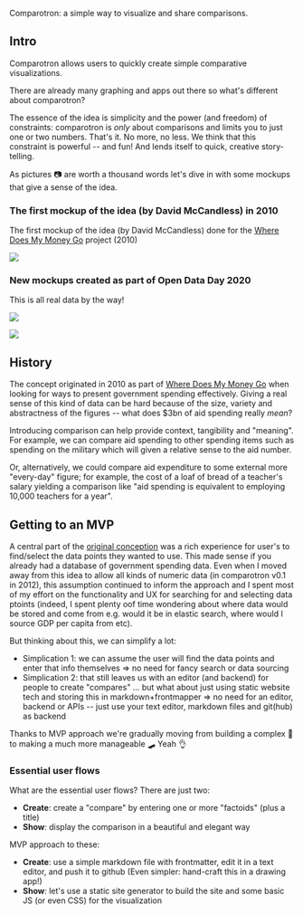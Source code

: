 Comparotron: a simple way to visualize and share comparisons.

## Intro

Comparotron allows users to quickly create simple comparative visualizations.

There are already many graphing and apps out there so what's different about comparotron? 

The essence of the idea is simplicity and the power (and freedom) of constraints: comparotron is *only* about comparisons and limits you to just one or two numbers. That's it. No more, no less. We think that this constraint is powerful -- and fun! And lends itself to quick, creative story-telling.

As pictures 📷 are worth a thousand words let's dive in with some mockups that give a sense of the idea.

### The first mockup of the idea (by David McCandless) in 2010

The first mockup of the idea (by David McCandless) done for the [Where Does My Money Go][wdmmg] project (2010)

![](https://f.cloud.github.com/assets/180658/750549/198722d0-e4d0-11e2-8a57-998f68acfeaf.png)

### New mockups created as part of Open Data Day 2020

This is all real data by the way!

![](https://datahub.io/static/img/blog/comparotron-v0.2-march-2020-coronavirus-vs-flu.svg)

![](https://datahub.io/static/img/blog/comparotron-v0.2-march-2020-military-vs-aid.svg)

 ## History

The concept originated in 2010 as part of [Where Does My Money Go][wdmmg] when looking for ways to present government spending effectively. Giving a real sense of this kind of data can be hard because of the size, variety and abstractness of the figures -- what does $3bn of aid spending really *mean*?

Introducing comparison can help provide context, tangibility and "meaning". For example, we can compare aid spending to other spending items  such as spending on the military which will given a relative sense to the aid number.

Or, alternatively, we could compare aid expenditure to some external more "every-day" figure; for example, the cost of a loaf of bread of a teacher's salary yielding a comparison like "aid spending is equivalent to employing 10,000 teachers for a year".

[wdmmg]: https://app.wheredoesmymoneygo.org/

## Getting to an MVP

A central part of the [original conception][original] was a rich experience for user's to find/select the data points they wanted to use. This made sense if you already had a database of government spending data. Even when I moved away from this idea to allow all kinds of numeric data (in comparotron v0.1 in 2012), this assumption continued to inform the approach and I spent most of my effort on the functionality and UX for searching for and selecting data ptoints (indeed, I spent plenty oof time wondering about where data would be stored and come from e.g. would it be in elastic search, where would I source GDP per capita from etc).

[original]: https://github.com/datopian/comparotron/issues/1

But thinking about this, we can simplify a lot:

* Simplication 1: we can assume the user will find the data points and enter that info themselves => no need for fancy search or data sourcing
* Simplication 2: that still leaves us with an editor (and backend) for people to create "compares" ... but what about just using static website tech and storing this in markdown+frontmapper => no need for an editor, backend or APIs -- just use your text editor, markdown files and git(hub) as backend

Thanks to MVP approach we're gradually moving from building a complex 🚗 to making a much more manageable 🛹 Yeah 👌

### Essential user flows

What are the essential user flows? There are just two:

* **Create**: create a "compare" by entering one or more "factoids" (plus a title)
* **Show**: display the comparison in a beautiful and elegant way

MVP approach to these:

* **Create**: use a simple markdown file with frontmatter, edit it in a text editor, and push it to github (Even simpler: hand-craft this in a drawing app!)
* **Show**: let's use a static site generator to build the site and some basic JS (or even CSS) for the visualization
